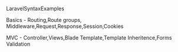 LaravelSyntaxExamples

Basics - Routing,Route groups, Middleware,Request,Response,Session,Cookies

MVC - Controller,Views,Blade Template,Template Inheritence,Forms Validation
